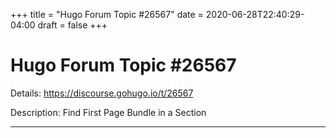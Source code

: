 +++
title = "Hugo Forum Topic #26567"
date = 2020-06-28T22:40:29-04:00
draft = false
+++
# Hugo Forum Topic #26567

Details: <https://discourse.gohugo.io/t/26567>

Description: Find First Page Bundle in a Section

---
